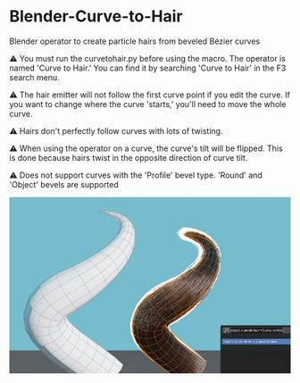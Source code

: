 # Blender-Curve-to-Hair
Blender operator to create particle hairs from beveled Bézier curves

⚠️ You must run the curvetohair.py before using the macro. The operator is named 'Curve to Hair.' You can find it by searching 'Curve to Hair' in the F3 search menu.

⚠️ The hair emitter will not follow the first curve point if you edit the curve. If you want to change where the curve 'starts,' you'll need to move the whole curve.

⚠️ Hairs don't perfectly follow curves with lots of twisting. 

⚠️ When using the operator on a curve, the curve's tilt will be flipped. This is done because hairs twist in the opposite direction of curve tilt.

⚠️ Does not support curves with the 'Profile' bevel type. 'Round' and 'Object' bevels are supported

![screenshot](screenshot.png)
